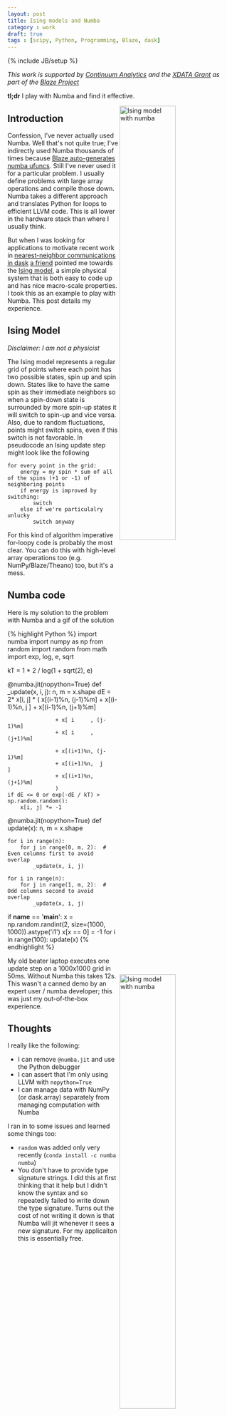 ```yaml
---
layout: post
title: Ising models and Numba
category : work
draft: true
tags : [scipy, Python, Programming, Blaze, dask]
---
```

{% include JB/setup %}

*This work is supported by [Continuum Analytics](http://continuum.io)
and the [XDATA Grant](http://www.darpa.mil/our_work/i2o/programs/xdata.aspx)
as part of the [Blaze Project](http://blaze.pydata.org/docs/dev/index.html)*

**tl;dr** I play with Numba and find it effective.

<img src="{{ BASE_PATH }}/images/ising.gif"
     alt="Ising model with numba"
     width="50%"
     align="right">

Introduction
------------

Confession, I've never actually used Numba.  Well that's not
quite true; I've indirectly used Numba thousands of times because [Blaze
auto-generates numba ufuncs](http://continuum.io/blog/blaze-and-numba).
Still I've never used it for a particular problem.  I usually define problems
with large array operations and compile those down.  Numba takes a different
approach and translates Python for loops to efficient LLVM code.
This is all lower in the hardware stack than where I usually think.

But when I was looking for applications to motivate recent work in
[nearest-neighbor communications in
dask](http://dask.readthedocs.org/en/latest/ghost.html) [a
friend](https://github.com/maxhutch/) pointed me
towards the [Ising model](http://en.wikipedia.org/wiki/Ising_model), a simple
physical system that is both easy to code up and has nice macro-scale
properties.  I took this as an example to play with Numba.  This post details
my experience.


Ising Model
-----------

*Disclaimer: I am not a physicist*

The Ising model represents a regular grid of points where each point has two
possible states, spin up and spin down.  States like to have the same spin as
their immediate neighbors so when a spin-down state is surrounded by more
spin-up states it will switch to spin-up and vice versa.  Also, due to random
fluctuations, points might switch spins, even if this switch is not favorable.
In pseudocode an Ising update step might look like the following

    for every point in the grid:
        energy = my spin * sum of all of the spins (+1 or -1) of neighboring points
        if energy is improved by switching:
            switch
        else if we're particulalry unlucky
            switch anyway

For this kind of algorithm imperative for-loopy code is probably the most
clear.  You can do this with high-level array operations too (e.g.
NumPy/Blaze/Theano) too, but it's a mess.


Numba code
----------

Here is my solution to the problem with Numba and a gif of the solution

<img src="{{ BASE_PATH }}/images/ising.gif"
     alt="Ising model with numba"
     width="50%"
     align="right">

{% highlight Python %}
import numba
import numpy as np
from random import random
from math import exp, log, e, sqrt

kT = 1 * 2 / log(1 + sqrt(2), e)

@numba.jit(nopython=True)
def _update(x, i, j):
    n, m = x.shape
    dE = 2* x[i, j] * (
                     x[(i-1)%n, (j-1)%m]
                   + x[(i-1)%n,  j     ]
                   + x[(i-1)%n, (j+1)%m]

                   + x[ i     , (j-1)%m]
                   + x[ i     , (j+1)%m]

                   + x[(i+1)%n, (j-1)%m]
                   + x[(i+1)%n,  j     ]
                   + x[(i+1)%n, (j+1)%m]
                   )
    if dE <= 0 or exp(-dE / kT) > np.random.random():
        x[i, j] *= -1

@numba.jit(nopython=True)
def update(x):
    n, m = x.shape

    for i in range(n):
        for j in range(0, m, 2):  # Even columns first to avoid overlap
            _update(x, i, j)

    for i in range(n):
        for j in range(1, m, 2):  # Odd columns second to avoid overlap
            _update(x, i, j)

if __name__ == '__main__':
    x = np.random.randint(2, size=(1000, 1000)).astype('i1')
    x[x == 0] = -1
    for i in range(100):
        update(x)
{% endhighlight %}

My old beater laptop executes one update step on a 1000x1000 grid in 50ms.
Without Numba this takes 12s.  This wasn't a canned demo by an expert user /
numba developer; this was just my out-of-the-box experience.


Thoughts
--------

I really like the following:

*  I can remove `@numba.jit` and use the Python debugger
*  I can assert that I'm only using LLVM with `nopython=True`
*  I can manage data with NumPy (or dask.array) separately from managing
   computation with Numba

I ran in to some issues and learned some things too:

*  `random` was added only very recently (`conda install -c numba numba`)
*  You don't have to provide type signature strings.  I did this at first
   thinking that it help but I didn't know the syntax and so repeatedly failed
   to write down the type signature.  Turns out the cost of not writing it down
   is that Numba will jit whenever it sees a new signature.  For my applicaiton
   this is essentially free.
